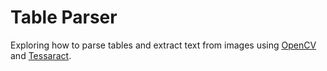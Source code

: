 # Table Parser

Exploring how to parse tables and extract text from images using
[OpenCV](https://opencv.org) and
[Tessaract](https://github.com/tesseract-ocr/tesseract).